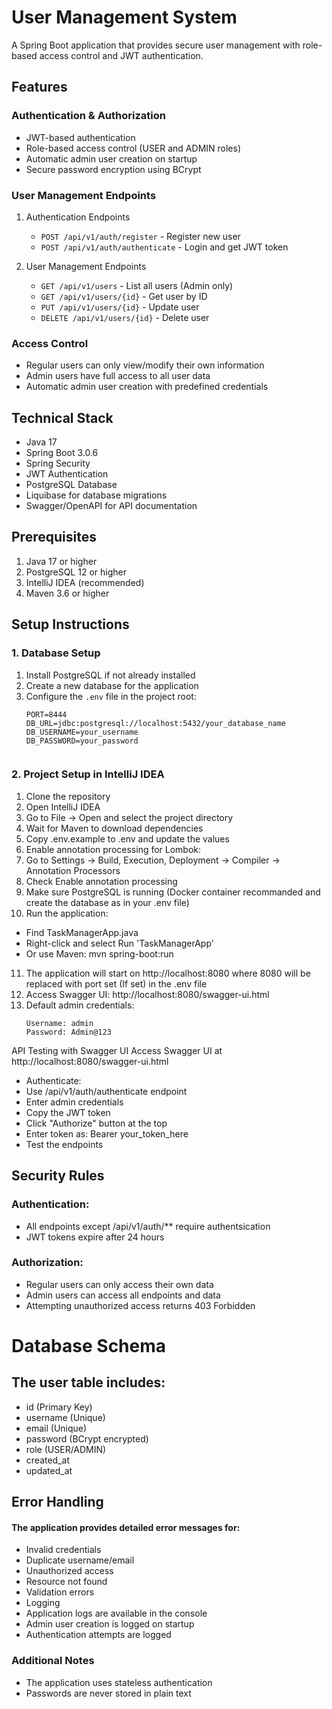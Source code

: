 # User Management System

A Spring Boot application that provides secure user management with role-based access control and JWT authentication.

## Features

### Authentication & Authorization
- JWT-based authentication
- Role-based access control (USER and ADMIN roles)
- Automatic admin user creation on startup
- Secure password encryption using BCrypt

### User Management Endpoints
1. Authentication Endpoints
   - `POST /api/v1/auth/register` - Register new user
   - `POST /api/v1/auth/authenticate` - Login and get JWT token

2. User Management Endpoints
   - `GET /api/v1/users` - List all users (Admin only)
   - `GET /api/v1/users/{id}` - Get user by ID
   - `PUT /api/v1/users/{id}` - Update user
   - `DELETE /api/v1/users/{id}` - Delete user

### Access Control
- Regular users can only view/modify their own information
- Admin users have full access to all user data
- Automatic admin user creation with predefined credentials

## Technical Stack

- Java 17
- Spring Boot 3.0.6
- Spring Security
- JWT Authentication
- PostgreSQL Database
- Liquibase for database migrations
- Swagger/OpenAPI for API documentation

## Prerequisites

1. Java 17 or higher
2. PostgreSQL 12 or higher
3. IntelliJ IDEA (recommended)
4. Maven 3.6 or higher

## Setup Instructions

### 1. Database Setup

1. Install PostgreSQL if not already installed
2. Create a new database for the application
3. Configure the `.env` file in the project root:
   ```properties
   PORT=8444
   DB_URL=jdbc:postgresql://localhost:5432/your_database_name
   DB_USERNAME=your_username
   DB_PASSWORD=your_password


### 2. Project Setup in IntelliJ IDEA
1. Clone the repository
2. Open IntelliJ IDEA
3. Go to File -> Open and select the project directory
4. Wait for Maven to download dependencies
5. Copy .env.example to .env and update the values
6. Enable annotation processing for Lombok:
7. Go to Settings -> Build, Execution, Deployment -> Compiler -> Annotation Processors
8. Check Enable annotation processing
9. Make sure PostgreSQL is running (Docker container recommanded and create the database as in your .env file)
10. Run the application:
- Find TaskManagerApp.java
- Right-click and select Run 'TaskManagerApp'
- Or use Maven: mvn spring-boot:run
11. The application will start on http://localhost:8080 where 8080 will be replaced with port set (If set) in the .env file
12. Access Swagger UI: http://localhost:8080/swagger-ui.html
13. Default admin credentials:
      ```properties
      Username: admin
      Password: Admin@123
API Testing with Swagger UI
Access Swagger UI at http://localhost:8080/swagger-ui.html
- Authenticate:
- Use /api/v1/auth/authenticate endpoint
- Enter admin credentials
- Copy the JWT token
- Click "Authorize" button at the top
- Enter token as: Bearer your_token_here
- Test the endpoints
## Security Rules
### Authentication:
- All endpoints except /api/v1/auth/** require authentsication
- JWT tokens expire after 24 hours
### Authorization:
- Regular users can only access their own data
- Admin users can access all endpoints and data
- Attempting unauthorized access returns 403 Forbidden
# Database Schema
## The user table includes:

- id (Primary Key)
- username (Unique)
- email (Unique)
- password (BCrypt encrypted)
- role (USER/ADMIN)
- created_at
- updated_at

## Error Handling
#### The application provides detailed error messages for:

- Invalid credentials
- Duplicate username/email
- Unauthorized access
- Resource not found
- Validation errors
- Logging
- Application logs are available in the console
- Admin user creation is logged on startup
- Authentication attempts are logged
### Additional Notes
- The application uses stateless authentication
- Passwords are never stored in plain text
